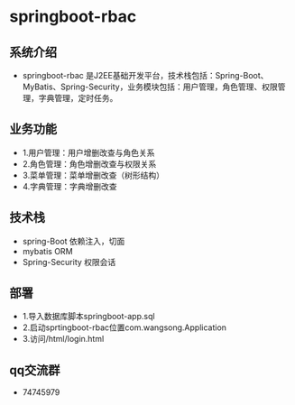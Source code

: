 # springboot-rbac

## 系统介绍

- springboot-rbac 是J2EE基础开发平台，技术栈包括：Spring-Boot、MyBatis、Spring-Security，业务模块包括：用户管理，角色管理、权限管理，字典管理，定时任务。

## 业务功能

- 1.用户管理：用户增删改查与角色关系
- 2.角色管理：角色增删改查与权限关系
- 3.菜单管理：菜单增删改查（树形结构）
- 4.字典管理：字典增删改查

## 技术栈

- spring-Boot 依赖注入，切面
- mybatis ORM 
- Spring-Security 权限会话

## 部署

- 1.导入数据库脚本springboot-app.sql
- 2.启动sprtingboot-rbac位置com.wangsong.Application
- 3.访问/html/login.html

## qq交流群

- 74745979

